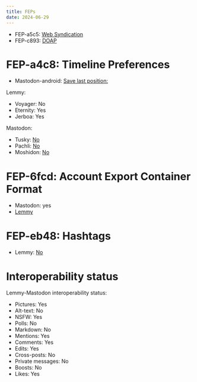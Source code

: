 ```yaml
---
title: FEPs
date: 2024-06-29
---
```


* FEP-a5c5: [Web Syndication](https://codeberg.org/fediverse/fep/issues/364)
* FEP-c893: [DOAP](https://codeberg.org/fediverse/fep/issues/157#issuecomment-2094493)

# FEP-a4c8: Timeline Preferences
* Mastodon-android: [Save last position:](https://github.com/mastodon/mastodon-android/issues/70)

Lemmy:
* Voyager: No
* Eternity: Yes
* Jerboa: Yes

Mastodon:
* Tusky: [No](https://github.com/tuskyapp/Tusky/issues/3961)
* Pachli: [No](https://github.com/pachli/pachli-android/issues/629)
* Moshidon: [No](https://github.com/LucasGGamerM/moshidon/issues/437)

# FEP-6fcd: Account Export Container Format
* Mastodon: yes
* [Lemmy](https://github.com/LemmyNet/lemmy/issues/506)

# FEP-eb48: Hashtags
* Lemmy: [No](https://github.com/LemmyNet/lemmy/issues/3951)

# Interoperability status
Lemmy-Mastodon interoperability status:
* Pictures: Yes
* Alt-text: No
* NSFW: Yes
* Polls: No
* Markdown: No
* Mentions: Yes
* Comments: Yes
* Edits: Yes
* Cross-posts: No
* Private messages: No
* Boosts: No
* Likes: Yes
